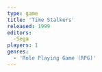 ```yaml
---
type: game
title: 'Time Stalkers'
released: 1999
editors: 
  -Sega
players: 1
genres:
  - 'Role Playing Game (RPG)'
---
```

